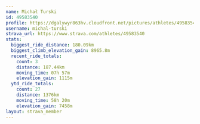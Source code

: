 ```yaml
---
name: Michał Turski
id: 49583540
profile: https://dgalywyr863hv.cloudfront.net/pictures/athletes/49583540/14729338/2/large.jpg
username: michal-turski
strava_url: https://www.strava.com/athletes/49583540
stats:
  biggest_ride_distance: 180.09km
  biggest_climb_elevation_gain: 8965.8m
  recent_ride_totals:
    count: 3
    distance: 187.44km
    moving_time: 07h 57m
    elevation_gain: 1115m
  ytd_ride_totals:
    count: 27
    distance: 1376km
    moving_time: 58h 20m
    elevation_gain: 7458m
layout: strava_member
--- 
```

